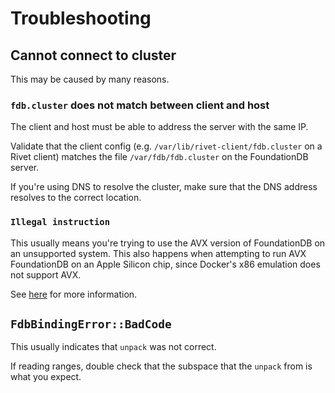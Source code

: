 # Troubleshooting

## Cannot connect to cluster

This may be caused by many reasons.

### `fdb.cluster` does not match between client and host

The client and host must be able to address the server with the same IP.

Validate that the client config (e.g. `/var/lib/rivet-client/fdb.cluster` on a Rivet client) matches the file `/var/fdb/fdb.cluster` on the FoundationDB server.

If you're using DNS to resolve the cluster, make sure that the DNS address resolves to the correct location.

### `Illegal instruction`

This usually means you're trying to use the AVX version of FoundationDB on an
unsupported system. This also happens when attempting to run AVX FoundationDB
on an Apple Silicon chip, since Docker's x86 emulation does not support AVX.

See [here](./AVX.md) for more information.

## `FdbBindingError::BadCode`

This usually indicates that `unpack` was not correct.

If reading ranges, double check that the subspace that the `unpack` from is what you expect.

